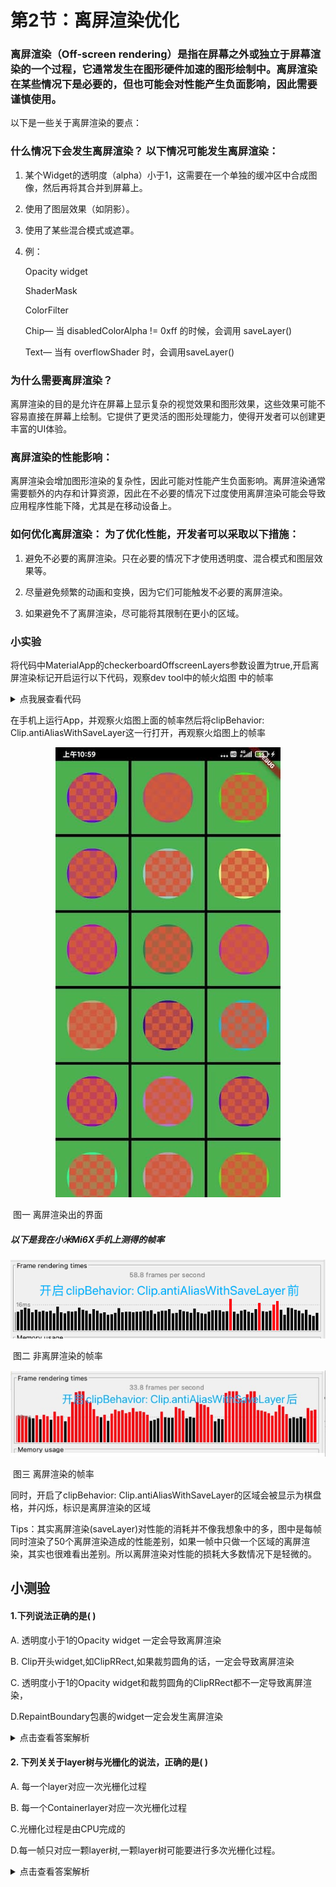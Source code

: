 # 第2节：离屏渲染优化


### 离屏渲染（Off-screen rendering）是指在屏幕之外或独立于屏幕渲染的一个过程，它通常发生在图形硬件加速的图形绘制中。离屏渲染在某些情况下是必要的，但也可能会对性能产生负面影响，因此需要谨慎使用。

以下是一些关于离屏渲染的要点：

### 什么情况下会发生离屏渲染？ 以下情况可能发生离屏渲染：

1. 某个Widget的透明度（alpha）小于1，这需要在一个单独的缓冲区中合成图像，然后再将其合并到屏幕上。

2. 使用了图层效果（如阴影）。

3. 使用了某些混合模式或遮罩。

4. 例：

   Opacity widget 

   ShaderMask

   ColorFilter

   Chip— 当 disabledColorAlpha != 0xff 的时候，会调用 saveLayer()

   Text— 当有 overflowShader 时，会调用saveLayer()

### 为什么需要离屏渲染？ 
离屏渲染的目的是允许在屏幕上显示复杂的视觉效果和图形效果，这些效果可能不容易直接在屏幕上绘制。它提供了更灵活的图形处理能力，使得开发者可以创建更丰富的UI体验。

### 离屏渲染的性能影响：

离屏渲染会增加图形渲染的复杂性，因此可能对性能产生负面影响。离屏渲染通常需要额外的内存和计算资源，因此在不必要的情况下过度使用离屏渲染可能会导致应用程序性能下降，尤其是在移动设备上。

### 如何优化离屏渲染： 为了优化性能，开发者可以采取以下措施：

1. 避免不必要的离屏渲染。只在必要的情况下才使用透明度、混合模式和图层效果等。

2. 尽量避免频繁的动画和变换，因为它们可能触发不必要的离屏渲染。

3. 如果避免不了离屏渲染，尽可能将其限制在更小的区域。

### 小实验

将代码中MaterialApp的checkerboardOffscreenLayers参数设置为true,开启离屏渲染标记开启运行以下代码，观察dev tool中的帧火焰图 中的帧率

<details>
  <summary>点我展查看代码</summary>
<pre><code>
class _State extends State<StatefulWidget> {
  @override
  void initState() {
    super.initState();
    Timer.periodic(const Duration(milliseconds: 17), (timer) {
      // print('timer:$timer');
      setState(() {});
    });
  }
  @override
  Widget build(BuildContext context) {
    return GridView.builder(
      gridDelegate: const SliverGridDelegateWithFixedCrossAxisCount(
        crossAxisCount: 3, // 每行显示3个方格
        crossAxisSpacing: 5.0, // 横向间距为5
        mainAxisSpacing: 5.0, // 纵向间距为5
      ),
      itemBuilder: (BuildContext context, int index) {
        // 创建蓝色方格
        return Container(
          padding: const EdgeInsetsDirectional.all(20),
          color: Colors.green,
          child: ClipOval(
            key:UniqueKey(),
            // clipBehavior: Clip.antiAliasWithSaveLayer,
            child: Opacity(
              opacity: 0.8,
              child: Container(
                color: Colors.red,
              ),
            ),
          ),
        );
      },
      itemCount: 50, // 总共有50个方格
    );
  }
}
</code></pre>
</details>

在手机上运行App，并观察火焰图上面的帧率然后将clipBehavior: Clip.antiAliasWithSaveLayer这一行打开，再观察火焰图上的帧率

<div style="text-align:center;"><img src="./assets/61695610761_.pic-5611218.jpg" style="display:inline-block;"></img></div>

​							                  图一   离屏渲染出的界面
##### 以下是我在小米Mi6X手机上测得的帧率

![非离谱渲染测试结果](assets/image-20230922175625316.png)

​											图二 非离屏渲染的帧率

![离屏渲染测试结果](assets/image-20230922175802434.png)

​											 图三 离屏渲染的帧率

同时，开启了clipBehavior: Clip.antiAliasWithSaveLayer的区域会被显示为棋盘格，并闪烁，标识是离屏渲染的区域

Tips：其实离屏渲染(saveLayer)对性能的消耗并不像我想象中的多，图中是每帧同时渲染了50个离屏渲染造成的性能差别，如果一帧中只做一个区域的离屏渲染，其实也很难看出差别。所以离屏渲染对性能的损耗大多数情况下是轻微的。




## 小测验

#### 1.下列说法正确的是( )

A. 透明度小于1的Opacity widget 一定会导致离屏渲染

B. Clip开头widget,如ClipRRect,如果裁剪圆角的话，一定会导致离屏渲染

C. 透明度小于1的Opacity widget和裁剪圆角的ClipRRect都不一定导致离屏渲染，

D.RepaintBoundary包裹的widget一定会发生离屏渲染

<details> <summary>点击查看答案解析</summary>
选C
官方文档提到Opacity可能会导致调用saveLayer(即offscreenRender),而Clip 组件只有在指定
clipBehavior: Clip.antiAliasWithSaveLayer的时候才有可能发生离屏渲染
D.选项,如果RepaintBoundary是根节点会触发离屏渲染吗？显然不会。实际上，离屏渲染却一定会导致repaint,因为渲染一定会需要经过paint这个步骤
</details>

#### 2. 下列关关于layer树与光栅化的说法，正确的是( )

A. 每一个layer对应一次光栅化过程

B. 每一个Containerlayer对应一次光栅化过程

C.光栅化过程是由CPU完成的

D.每一帧只对应一颗layer树,一颗layer树可能要进行多次光栅化过程。

<details> <summary>点击查看答案解析</summary>
选 D
一个flutterApp只能产生唯一一颗layer树,所以每一帧当然也只有一颗layer树
但是,如果layer树总存在导致离屏渲染的widget,如半透明、裁剪、阴影等，那就要进行多次光栅化了。因为每一次离屏渲染就是一次光栅化的过程
</details>
